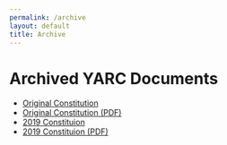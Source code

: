 ```yaml
---
permalink: /archive
layout: default
title: Archive
---
```


# Archived YARC Documents

* [Original Constitution](/archive/constitution-bylaws_2018-03-12)
* [Original Constitution (PDF)](/archive/constitution-bylaws_2018-03-12.pdf)
* [2019 Constituion](/archive/constitution-bylaws_2019-07-19.md)
* [2019 Constituion (PDF)](/archive/constitution-bylaws_2019-07-19.pdf)
